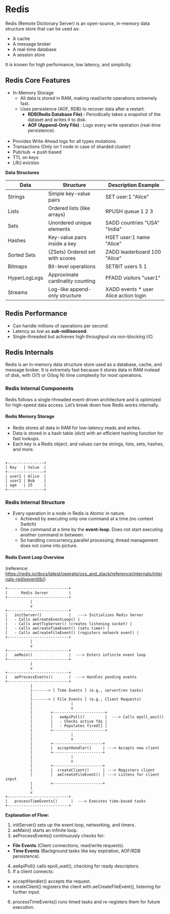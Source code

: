 # Redis

Redis (Remote Dictionary Server) is an open-source, in-memory data structure store that can be used as:
* A cache 
* A message broker 
* A real-time database 
* A session store

It is known for high performance, low latency, and simplicity.

## Redis Core Features

* In-Memory Storage
  * All data is stored in RAM, making read/write operations extremely fast.
  * Uses persistence (AOF, RDB) to recover data after a restart.
    * **RDB(Redis Database File) :** Periodically takes a snapshot of the dataset and writes it to disk.
    * **AOF (Append-Only File)** : Logs every write operation (real-time persistence).
    </br></br>
* Provides Write Ahead logs for all types mutations.
* Transactions (Only on 1 node in case of sharded cluster)
* Pub/sub -> push based
* TTL on keys
* LRU eviction

**Data Structures**

Data | Structure |	Description	Example |
--|--|--|
Strings	|Simple key-value pairs	| SET user:1 "Alice"
Lists|	Ordered lists (like arrays)|	RPUSH queue 1 2 3
Sets |	Unordered unique elements |	SADD countries "USA" "India"
Hashes |	Key-value pairs inside a key|	HSET user:1 name "Alice"
Sorted Sets| (ZSets)	Ordered set with scores|	ZADD leaderboard 100 "Alice"
Bitmaps|	Bit-level operations |	SETBIT users 5 1
HyperLogLogs|	Approximate cardinality counting|	PFADD visitors "user1"
Streams	| Log-like append-only structure |	XADD events * user Alice action login

## Redis Performance 

* Can handle millions of operations per second.
* Latency as low as **sub-millisecond**.
* Single-threaded but achieves high throughput via non-blocking I/O.



## Redis Internals

Redis is an in-memory data structure store used as a database, cache, and message broker.
It is extremely fast because it stores data in RAM instead of disk, 
with O(1) or O(log N) time complexity for most operations.

###  Redis Internal Components

Redis follows a single-threaded event-driven architecture and is optimized for high-speed data access. 
Let’s break down how Redis works internally.


####  Redis Memory Storage

* Redis stores all data in RAM for low-latency reads and writes.
* Data is stored in a hash table (dict) with an efficient hashing function for fast lookups.
* Each key is a Redis object, and values can be strings, lists, sets, hashes, and more.

```

+----------------+
| Key   | Value  |
+----------------+
| user1 | Alice  |
| user2 | Bob    |
| age   | 25     |
+----------------+
```

###  Redis Internal Structure

* Every operation in a node in Redis is Atomic in nature.
  * Achieved by executing only one command at a time.(no context Switch)
  * One command at a time by the **event-loop**. Does not start executing another command in between.
  * So handling concurrency,parallel processing, thread management does not come into picture.


####  Redis Event Loop Overview
(reference: https://redis.io/docs/latest/operate/oss_and_stack/reference/internals/internals-rediseventlib/)
```
+---------------------------+
|      Redis Server         |
+---------------------------+
           |
           v
+---------------------------+
|   initServer()            |   ---> Initializes Redis Server
|   - Calls aeCreateEventLoop() |
|   - Calls anetTcpServer() (creates listening socket) |
|   - Calls aeCreateTimeEvent() (sets timer) |
|   - Calls aeCreateFileEvent() (registers network event) |
+---------------------------+
           |
           v
+---------------------------+
|   aeMain()                |  ---> Enters infinite event loop
+---------------------------+
           |
           v
+---------------------------+
|   aeProcessEvents()       |  ---> Handles pending events
+---------------------------+
           |
           |-------> [ Time Events ] (e.g., serverCron tasks)
           |
           |-------> [ File Events ] (e.g., Client Requests)
           |                 |
           |                 v
           |        +-----------------------+
           |        |   aeApiPoll()         |  ---> Calls epoll_wait()
           |        |   - Checks active fds |
           |        |   - Populates fired[] |
           |        +-----------------------+
           |                 |
           |                 v
           |        +----------------------+
           |        |  acceptHandler()     | ---> Accepts new client
           |        +----------------------+
           |                 |
           |                 v
           |        +----------------------+
           |        |  createClient()      | ---> Registers client
           |        |  aeCreateFileEvent() | ---> Listens for client input
           |        +----------------------+
           |
           v
+---------------------------+
|   processTimeEvents()      |  ---> Executes time-based tasks
+---------------------------+
```

**Explanation of Flow:**
1.	initServer() sets up the event loop, networking, and timers.
2.	aeMain() starts an infinite loop.
3.	aeProcessEvents() continuously checks for:
   * **File Events** (Client connections, read/write requests).
   * **Time Events** (Background tasks like key expiration, AOF/RDB persistence).
4.	aeApiPoll() calls epoll_wait(), checking for ready descriptors.
5.	If a client connects:
*	acceptHandler() accepts the request.
*	createClient() registers the client with aeCreateFileEvent(), listening for further input.
6.	processTimeEvents() runs timed tasks and re-registers them for future execution.

